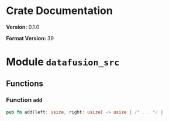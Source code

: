 # Crate Documentation

**Version:** 0.1.0

**Format Version:** 39

# Module `datafusion_src`

## Functions

### Function `add`

```rust
pub fn add(left: usize, right: usize) -> usize { /* ... */ }
```

